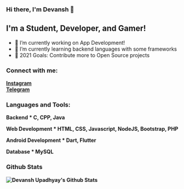 ### Hi there, I'm Devansh  👋
##  I'm a Student, Developer, and Gamer!

- 🔭 I’m currently working on App Development!
- 🌱 I’m currently learning backend languages with some frameworks
- 🥅 2021 Goals: Contribute more to Open Source projects


### Connect with me:
  
  <b><a href="https://www.instagram.com/devansh.xd/">Instagram</a><b><br>
  <b><a href="https://t.me/Dev_024">Telegram</a><b>



### Languages and Tools:
   <b>Backend<b>
      * C, CPP, Java

   <b>Web Development<b>
      * HTML, CSS, Javascript, NodeJS, Bootstrap, PHP

   <b>Android Development<b>
      * Dart, Flutter

   <b>Database<b>
      * MySQL
<br />

### Github Stats

<img alt="Devansh Upadhyay's Github Stats" src="https://github-readme-stats.vercel.app/api?username=devanshupadhyay26&show_icons=true&count_private=true" />

